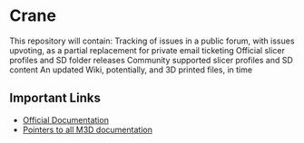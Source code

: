# Crane

This repository will contain:
  Tracking of issues in a public forum, with issues upvoting, as a partial replacement for private email ticketing
  Official slicer profiles and SD folder releases
  Community supported slicer profiles and SD content
  An updated Wiki, potentially, and 3D printed files, in time

## Important Links
* [Official Documentation](https://crane.printm3d.com)
* [Pointers to all M3D documentation](https://store.printm3d.com/pages/support)

